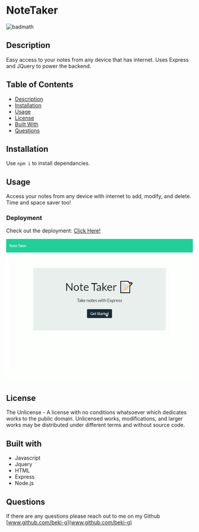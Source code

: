 # NoteTaker

![badmath](https://img.shields.io/static/v1?label=license&message=The%20Unlicense&color=green)

## Description 

Easy access to your notes from any device that has internet. Uses Express and JQuery to power the backend.

## Table of Contents
* [Description](#description)
* [Installation](#installation)
* [Usage](#usage)
* [License](#license)
* [Built With](#Built%20With)
* [Questions](#questions)

## Installation
Use `npm i` to install dependancies. 

## Usage
Access your notes from any device with internet to add, modify, and delete. Time and space saver too!

### Deployment
Check out the deployment: [Click Here!](https://whispering-basin-85163.herokuapp.com/)

![GIF of deployed application](./imgs/deployment.gif)


## License
The Unlicense - A license with no conditions whatsoever which dedicates works to the public domain. Unlicensed works, modifications, and larger works may be distributed under different terms and without source code.

## Built with 
* Javascript
* Jquery
* HTML
* Express
* Node.js

## Questions
If there are any questions please reach out to me on my Github [www.github.com/beki-g](www.github.com/beki-g)